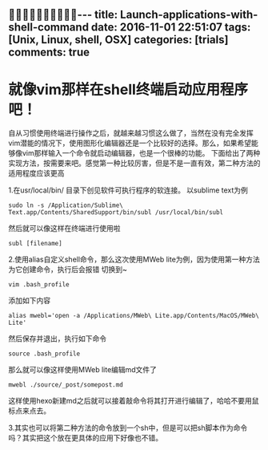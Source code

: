 ---
title: Launch-applications-with-shell-command
date: 2016-11-01 22:51:07
tags: [Unix, Linux, shell, OSX]
categories: [trials]
comments: true
---
# 就像vim那样在shell终端启动应用程序吧！
自从习惯使用终端进行操作之后，就越来越习惯这么做了，当然在没有完全发挥vim潜能的情况下，使用图形化编辑器还是一个比较好的选择。那么，如果希望能够像vim那样输入一个命令就启动编辑器，也是一个很棒的功能。
下面给出了两种实现方法，按需要来吧。感觉第一种比较厉害，但是不是一直有效，第二种方法的适用程度应该更高

1.在usr/local/bin/ 目录下创见软件可执行程序的软连接。
以sublime text为例
	
	sudo ln -s /Application/Sublime\ Text.app/Contents/SharedSupport/bin/subl /usr/local/bin/subl
	
然后就可以像这样在终端进行使用啦

	subl [filename]
	
2.使用alias自定义shell命令，那么这次使用MWeb lite为例，因为使用第一种方法为它创建命令，执行后会报错
切换到~

	vim .bash_profile
	
添加如下内容

	alias mwebl='open -a /Applications/MWeb\ Lite.app/Contents/MacOS/MWeb\ Lite'
	
然后保存并退出，执行如下命令

	source .bash_profile
	
那么就可以像这样使用MWeb lite编辑md文件了

	mwebl ./source/_post/somepost.md
	
这样使用hexo新建md之后就可以接着敲命令将其打开进行编辑了，哈哈不要用鼠标点来点去。

3.其实也可以将第二种方法的命令放到一个sh中，但是可以把sh脚本作为命令吗？其实把这个放在更具体的应用下好像也不错。


